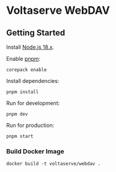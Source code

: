 # Voltaserve WebDAV

## Getting Started

Install [Node.js 18.x](https://nodejs.org).

Enable [pnpm](https://pnpm.io):

```shell
corepack enable
```

Install dependencies:

```shell
pnpm install
```

Run for development:

```shell
pnpm dev
```

Run for production:

```shell
pnpm start
```

### Build Docker Image

```shell
docker build -t voltaserve/webdav .
```
